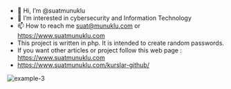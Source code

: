 - 👋 Hi, I’m @suatmunuklu
- 👀 I’m interested in cybersecurity and Information Technology
- 📫 How to reach me suat@munuklu.com or https://www.suatmunuklu.com
- This project is written in php. It is intended to create random passwords.
- If you want other articles or project follow this web page : https://www.suatmunuklu.com
- https://www.suatmunuklu.com/kurslar-github/

![example-3](https://github.com/suatmunuklu/password-generator/assets/151174452/2866202c-7a1c-4e8a-a5bf-6fbf05e1f62f)




<!---
suatmunuklu/suatmunuklu is a ✨ special ✨ repository because its `README.md` (this file) appears on your GitHub profile.
You can click the Preview link to take a look at your changes.
If you want other articles or project follow this web page : https://www.suatmunuklu.com
--->
